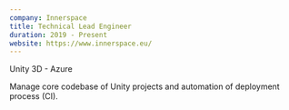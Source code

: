 ```yaml
---
company: Innerspace
title: Technical Lead Engineer
duration: 2019 - Present
website: https://www.innerspace.eu/
---
```

Unity 3D - Azure

Manage core codebase of Unity projects and automation of deployment process (CI).